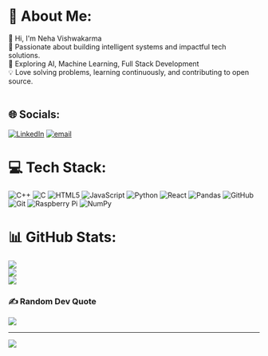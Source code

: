 # 💫 About Me:
👋 Hi, I'm Neha Vishwakarma<br>🚀 Passionate about building intelligent systems and impactful tech solutions.<br>🎯 Exploring AI, Machine Learning, Full Stack Development<br>💡 Love solving problems, learning continuously, and contributing to open source.<br><br>


## 🌐 Socials:
[![LinkedIn](https://img.shields.io/badge/LinkedIn-%230077B5.svg?logo=linkedin&logoColor=white)](https://linkedin.com/in/neha-vishwakarma-14a132340) [![email](https://img.shields.io/badge/Email-D14836?logo=gmail&logoColor=white)](mailto:nehavishwkarma2910@gmail.com) 

# 💻 Tech Stack:
![C++](https://img.shields.io/badge/c++-%2300599C.svg?style=flat&logo=c%2B%2B&logoColor=white) ![C](https://img.shields.io/badge/c-%2300599C.svg?style=flat&logo=c&logoColor=white) ![HTML5](https://img.shields.io/badge/html5-%23E34F26.svg?style=flat&logo=html5&logoColor=white) ![JavaScript](https://img.shields.io/badge/javascript-%23323330.svg?style=flat&logo=javascript&logoColor=%23F7DF1E) ![Python](https://img.shields.io/badge/python-3670A0?style=flat&logo=python&logoColor=ffdd54) ![React](https://img.shields.io/badge/react-%2320232a.svg?style=flat&logo=react&logoColor=%2361DAFB) ![Pandas](https://img.shields.io/badge/pandas-%23150458.svg?style=flat&logo=pandas&logoColor=white) ![GitHub](https://img.shields.io/badge/github-%23121011.svg?style=flat&logo=github&logoColor=white) ![Git](https://img.shields.io/badge/git-%23F05033.svg?style=flat&logo=git&logoColor=white) ![Raspberry Pi](https://img.shields.io/badge/-Raspberry_Pi-C51A4A?style=flat&logo=Raspberry-Pi) ![NumPy](https://img.shields.io/badge/numpy-%23013243.svg?style=flat&logo=numpy&logoColor=white)
# 📊 GitHub Stats:
![](https://github-readme-stats.vercel.app/api?username=Neha29102005&theme=one_dark_pro&hide_border=true&include_all_commits=true&count_private=true)<br/>
![](https://nirzak-streak-stats.vercel.app/?user=Neha29102005&theme=one_dark_pro&hide_border=true)<br/>
![](https://github-readme-stats.vercel.app/api/top-langs/?username=Neha29102005&theme=one_dark_pro&hide_border=true&include_all_commits=true&count_private=true&layout=compact)

### ✍️ Random Dev Quote
![](https://quotes-github-readme.vercel.app/api?type=horizontal&theme=radical)

---
[![](https://visitcount.itsvg.in/api?id=Neha29102005&icon=0&color=0)](https://visitcount.itsvg.in)

<!-- Proudly created with GPRM ( https://gprm.itsvg.in ) -->
